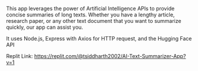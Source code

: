 This app leverages the power of Artificial Intelligence APIs to provide concise summaries of long texts.
Whether you have a lengthy article, research paper, or any other text document that you want to summarize quickly, our app can assist you.

It uses Node.js, Express with Axios for HTTP request, and the Hugging Face API

Replit Link: https://replit.com/@tsiddharth2002/AI-Text-Summarizer-App?v=1
